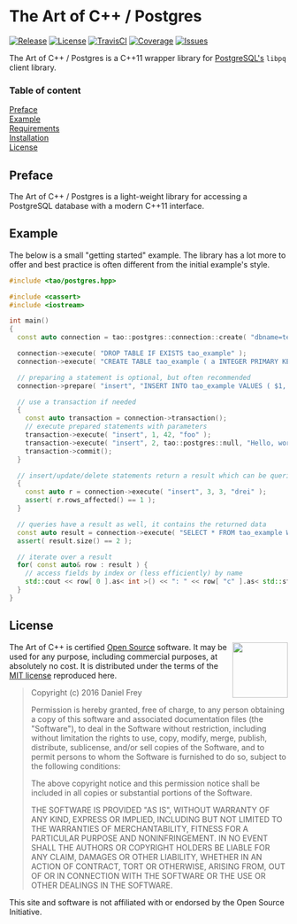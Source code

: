 # The Art of C++ / Postgres

[![Release](https://img.shields.io/github/release/taocpp/postgres.svg)](https://github.com/taocpp/postgres/releases/latest)
[![License](https://img.shields.io/github/license/taocpp/postgres.svg)](#license)
[![TravisCI](https://travis-ci.org/taocpp/postgres.svg)](https://travis-ci.org/taocpp/postgres)
[![Coverage](https://img.shields.io/coveralls/taocpp/postgres.svg)](https://coveralls.io/github/taocpp/postgres)
[![Issues](https://img.shields.io/github/issues/taocpp/postgres.svg)](https://github.com/taocpp/postgres/issues)

The Art of C++ / Postgres is a C++11 wrapper library for [PostgreSQL's](http://www.postgresql.org/) `libpq` client library.

### Table of content

[Preface](#preface)<br/>
[Example](#example)<br/>
[Requirements](#requirements)<br/>
[Installation](#installation)<br/>
[License](#license)

## Preface

The Art of C++ / Postgres is a light-weight library for accessing a PostgreSQL database with a modern C++11 interface.

## Example

The below is a small "getting started" example. The library has a lot more to offer and best practice is often different from the initial example's style.

```c++
#include <tao/postgres.hpp>

#include <cassert>
#include <iostream>

int main()
{
  const auto connection = tao::postgres::connection::create( "dbname=template1" );

  connection->execute( "DROP TABLE IF EXISTS tao_example" );
  connection->execute( "CREATE TABLE tao_example ( a INTEGER PRIMARY KEY, b INTEGER, c TEXT NOT NULL )" );

  // preparing a statement is optional, but often recommended
  connection->prepare( "insert", "INSERT INTO tao_example VALUES ( $1, $2, $3 )" );

  // use a transaction if needed
  {
    const auto transaction = connection->transaction();
    // execute prepared statements with parameters
    transaction->execute( "insert", 1, 42, "foo" );
    transaction->execute( "insert", 2, tao::postgres::null, "Hello, world!" );
    transaction->commit();
  }

  // insert/update/delete statements return a result which can be queried for the rows affected
  {
    const auto r = connection->execute( "insert", 3, 3, "drei" );
    assert( r.rows_affected() == 1 );
  }

  // queries have a result as well, it contains the returned data
  const auto result = connection->execute( "SELECT * FROM tao_example WHERE b IS NOT NULL" );
  assert( result.size() == 2 );

  // iterate over a result
  for( const auto& row : result ) {
    // access fields by index or (less efficiently) by name
    std::cout << row[ 0 ].as< int >() << ": " << row[ "c" ].as< std::string >() << std::endl;
  }
}
```

## License

<a href="http://www.opensource.org/"><img height="100" align="right" src="http://wiki.opensource.org/bin/download/OSI+Operations/Marketing+%26+Promotional+Collateral/OSI_certified_logo_vector.svg"></a>

The Art of C++ is certified [Open Source](http://www.opensource.org/docs/definition.html) software. It may be used for any purpose, including commercial purposes, at absolutely no cost. It is distributed under the terms of the [MIT license](http://www.opensource.org/licenses/mit-license.html) reproduced here.

> Copyright (c) 2016 Daniel Frey
>
> Permission is hereby granted, free of charge, to any person obtaining a copy of this software and associated documentation files (the "Software"), to deal in the Software without restriction, including without limitation the rights to use, copy, modify, merge, publish, distribute, sublicense, and/or sell copies of the Software, and to permit persons to whom the Software is furnished to do so, subject to the following conditions:
>
> The above copyright notice and this permission notice shall be included in all copies or substantial portions of the Software.
>
> THE SOFTWARE IS PROVIDED "AS IS", WITHOUT WARRANTY OF ANY KIND, EXPRESS OR IMPLIED, INCLUDING BUT NOT LIMITED TO THE WARRANTIES OF MERCHANTABILITY, FITNESS FOR A PARTICULAR PURPOSE AND NONINFRINGEMENT. IN NO EVENT SHALL THE AUTHORS OR COPYRIGHT HOLDERS BE LIABLE FOR ANY CLAIM, DAMAGES OR OTHER LIABILITY, WHETHER IN AN ACTION OF CONTRACT, TORT OR OTHERWISE, ARISING FROM, OUT OF OR IN CONNECTION WITH THE SOFTWARE OR THE USE OR OTHER DEALINGS IN THE SOFTWARE.

This site and software is not affiliated with or endorsed by the Open Source Initiative.
